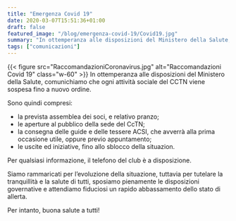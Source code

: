 ```yaml
---
title: "Emergenza Covid 19"
date: 2020-03-07T15:51:36+01:00
draft: false
featured_image: "/blog/emergenza-covid-19/Covid19.jpg"
summary: "In ottemperanza alle disposizioni del Ministero della Salute, comunichiamo che ogni attività sociale del CCTN viene sospesa fino a nuovo ordine ..."
tags: ["comunicazioni"]
---
```



{{< figure src="RaccomandazioniCoronavirus.jpg" alt="Raccomandazioni Covid 19" class="w-60" >}}
In ottemperanza alle disposizioni del Ministero della Salute, comunichiamo che ogni attività sociale del CCTN viene sospesa fino a nuovo ordine.

Sono quindi compresi:

- la prevista assemblea dei soci, e relativo pranzo;
- le aperture al pubblico della sede del CcTN;
- la consegna delle guide e delle tessere ACSI, che avverrà alla prima occasione utile, oppure previo appuntamento;
- le uscite ed iniziative, fino allo sblocco della situazion.

Per qualsiasi informazione, il telefono del club è a disposizione.

Siamo rammaricati per l’evoluzione della situazione, tuttavia per tutelare la tranquillità e la salute di tutti, sposiamo pienamente le disposizioni governative e attendiamo fiduciosi un rapido abbassamento dello stato di allerta.

Per intanto, buona salute a tutti!


